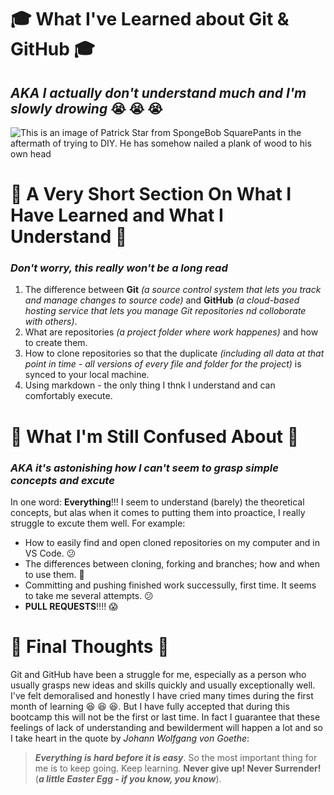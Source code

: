 # :mortar_board: **What I've Learned about Git & GitHub** :mortar_board:
## ***AKA I actually don't understand much and I'm slowly drowing*** :sob: :sob: :sob:
![This is an image of Patrick Star from SpongeBob SquarePants in the aftermath of trying to DIY. He has somehow nailed a plank of wood to his own head](https://miro.medium.com/max/960/0*JUgxZIHD07xqeOqG.png)

# :page_with_curl: **A Very Short Section On What I Have Learned and What I Understand** :page_with_curl:
### ***Don't worry, this really won't be a long read***
1. The difference between **Git**  *(a source control system that lets you track and manage changes to source code)* and **GitHub** *(a cloud-based hosting service that lets you manage Git repositories nd colloborate with others)*.
2. What are repositories *(a project folder where work happenes)* and how to create them.
3. How to clone repositories so that the duplicate *(including all data at that point in time - all versions of every file and folder for the project)* is synced to your local machine.
4. Using markdown - the only thing I thnk I understand and can comfortably execute.

# :triangular_flag_on_post: **What I'm Still Confused About** :triangular_flag_on_post:
### ***AKA it's astonishing how I can't seem to grasp simple concepts and excute***
In one word: **Everything**!!! I seem to understand (barely) the theoretical concepts, but alas when it comes to putting them into proactice, I really struggle to excute them well. For example:
- How to easily find and open cloned repositories on my computer and in VS Code. :confused:	
- The differences between cloning, forking and branches; how and when to use them. :grimacing:
- Committing and pushing finished work successully, first time. It seems to take me several attempts. :confused:
- **PULL REQUESTS**!!!! :scream:

# :rainbow: Final Thoughts :rainbow:
Git and GitHub have been a struggle for me, especially as a person who usually grasps new ideas and skills quickly and usually exceptionally well. I've felt demoralised and honestly I have cried many times  during the first month of learning :laughing: :laughing: :laughing:. But I have fully accepted that during this bootcamp this will not  be the first or last time. In fact I guarantee that these feelings of lack of understanding and bewilderment will happen a lot and so I take heart in the quote by *Johann Wolfgang von Goethe*:
> ***Everything is hard before it is easy***.
So the most important thing for me is to keep going. Keep learning. **Never give up! Never Surrender!** (***a little Easter Egg - if you know, you know***).
